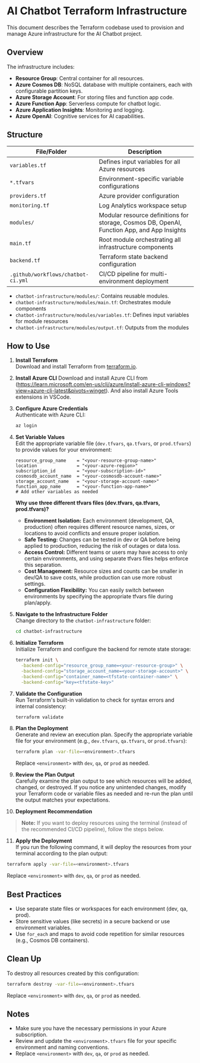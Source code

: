 # AI Chatbot Terraform Infrastructure

This document describes the Terraform codebase used to provision and manage Azure infrastructure for the AI Chatbot project.

## Overview

The infrastructure includes:
- **Resource Group**: Central container for all resources.
- **Azure Cosmos DB**: NoSQL database with multiple containers, each with configurable partition keys.
- **Azure Storage Account**: For storing files and function app code.
- **Azure Function App**: Serverless compute for chatbot logic.
- **Azure Application Insights**: Monitoring and logging.
- **Azure OpenAI**: Cognitive services for AI capabilities.

## Structure

| File/Folder                        | Description                                               |
|------------------------------------|-----------------------------------------------------------|
| `variables.tf`                     | Defines input variables for all Azure resources           |
| `*.tfvars`                         | Environment-specific variable configurations              |
| `providers.tf`                     | Azure provider configuration                              |
| `monitoring.tf`                    | Log Analytics workspace setup                             |
| `modules/`                         | Modular resource definitions for storage, Cosmos DB, OpenAI, Function App, and App Insights |
| `main.tf`                          | Root module orchestrating all infrastructure components   |
| `backend.tf`                       | Terraform state backend configuration                     |
| `.github/workflows/chatbot-ci.yml` | CI/CD pipeline for multi-environment deployment           |

- `chatbot-infrastructure/modules/`: Contains reusable modules.
- `chatbot-infrastructure/modules/main.tf`: Orchestrates module components
- `chatbot-infrastructure/modules/variables.tf`: Defines input variables for module resources
- `chatbot-infrastructure/modules/output.tf`: Outputs from the modules


## How to Use

1. **Install Terraform**  
   Download and install Terraform from [terraform.io](https://www.terraform.io/downloads.html).

2. **Install Azure CLI**
   Download and install Azure CLI from (https://learn.microsoft.com/en-us/cli/azure/install-azure-cli-windows?view=azure-cli-latest&pivots=winget).
   And also install Azure Tools extensions in VSCode.

3. **Configure Azure Credentials**  
   Authenticate with Azure CLI:
   ```bash
   az login
   ```
4. **Set Variable Values**  
   Edit the appropriate variable file (`dev.tfvars`, `qa.tfvars`, or `prod.tfvars`) to provide values for your environment:
   ```hcl
   resource_group_name    = "<your-resource-group-name>"
   location               = "<your-azure-region>"
   subscription_id        = "<your-subscription-id>"
   cosmosdb_account_name  = "<your-cosmosdb-account-name>"
   storage_account_name   = "<your-storage-account-name>"
   function_app_name      = "<your-function-app-name>"
   # Add other variables as needed
   ```

   **Why use three different tfvars files (dev.tfvars, qa.tfvars, prod.tfvars)?**
   - **Environment Isolation:** Each environment (development, QA, production) often requires different resource names, sizes, or locations to avoid conflicts and ensure proper isolation.
   - **Safe Testing:** Changes can be tested in dev or QA before being applied to production, reducing the risk of outages or data loss.
   - **Access Control:** Different teams or users may have access to only certain environments, and using separate tfvars files helps enforce this separation.
   - **Cost Management:** Resource sizes and counts can be smaller in dev/QA to save costs, while production can use more robust settings.
   - **Configuration Flexibility:** You can easily switch between environments by specifying the appropriate tfvars file during plan/apply.

5. **Navigate to the Infrastructure Folder**  
   Change directory to the `chatbot-infrastructure` folder:
   ```sh
   cd chatbot-infrastructure
   ```
6. **Initialize Terraform**  
   Initialize Terraform and configure the backend for remote state storage:
   ```sh
   terraform init \
     -backend-config="resource_group_name=<your-resource-group>" \
     -backend-config="storage_account_name=<your-storage-account>" \
     -backend-config="container_name=<tfstate-container-name>" \
     -backend-config="key=<tfstate-key>"
   ```
7. **Validate the Configuration**  
   Run Terraform's built-in validation to check for syntax errors and internal consistency:
   ```sh
   terraform validate
   ```

8. **Plan the Deployment**  
   Generate and review an execution plan. Specify the appropriate variable file for your environment (e.g., `dev.tfvars`, `qa.tfvars`, or `prod.tfvars`):
   ```sh
   terraform plan -var-file=<environment>.tfvars
   ```
   Replace `<environment>` with `dev`, `qa`, or `prod` as needed.

9. **Review the Plan Output**  
   Carefully examine the plan output to see which resources will be added, changed, or destroyed. If you notice any unintended changes, modify your Terraform code or variable files as needed and re-run the plan until the output matches your expectations.

10. **Deployment Recommendation**  
   > **Note:** If you want to deploy resources using the terminal (instead of the recommended CI/CD pipeline), follow the steps below.

11. **Apply the Deployment**  
   If you run the following command, it will deploy the resources from your terminal according to the plan output:
   ```sh
   terraform apply -var-file=<environment>.tfvars
   ```
   Replace `<environment>` with `dev`, `qa`, or `prod` as needed.

## Best Practices

- Use separate state files or workspaces for each environment (dev, qa, prod).
- Store sensitive values (like secrets) in a secure backend or use environment variables.
- Use `for_each` and maps to avoid code repetition for similar resources (e.g., Cosmos DB containers).

## Clean Up  

To destroy all resources created by this configuration:
```sh
terraform destroy -var-file=<environment>.tfvars
```
Replace `<environment>` with `dev`, `qa`, or `prod` as needed.

## Notes

- Make sure you have the necessary permissions in your Azure subscription.
- Review and update the `<environment>.tfvars` file for your specific environment and naming conventions.
- Replace `<environment>` with `dev`, `qa`, or `prod` as needed.

